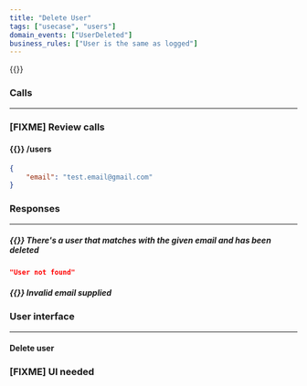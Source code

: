 ```yaml
---
title: "Delete User"
tags: ["usecase", "users"]
domain_events: ["UserDeleted"]
business_rules: ["User is the same as logged"]
---
```


{{<imgnewtab src="delete-user-usecase.png" alt="User signIn usecase"  srcfile="delete-user-usecase.graphml">}}

### Calls
---

### [FIXME] Review calls
#### {{<oplockcall src="DELETE">}} /users
```json
{
    "email": "test.email@gmail.com"
}
```

### Responses
---

##### {{<responses code="200">}}  There's a user that matches with the given email and has been deleted
```json
"User not found"
```

##### {{<responses code="400">}} Invalid email supplied

### User interface
---

#### Delete user
### [FIXME] UI needed
